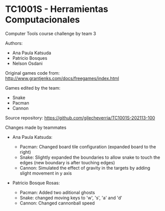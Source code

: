 # TC1001S - Herramientas Computacionales
Computer Tools course challenge by team 3

Authors: 
- Ana Paula Katsuda 
- Patricio Bosques
- Nelson Osdani

Original games code from: http://www.grantjenks.com/docs/freegames/index.html

Games edited by the team:
- Snake
- Pacman
- Cannon

Source repository: https://github.com/gilecheverria/TC1001S-202113-100

Changes made by teammates
- Ana Paula Katsuda:
	- Pacman: Changed board tile configuration (expanded board to the right)
	- Snake: Slightly expanded the boundaries to allow snake to touch the edges (new boundary is after touching edges)
	- Cannon: Simulated the effect of gravity in the targets by adding slight movement in y axis  

- Patricio Bosque Rosas:
	- Pacman: Added two aditional ghosts
	- Snake: changed moving keys to 'w', 's', 'a' and 'd'
	- Cannon: Changed cannonball speed
